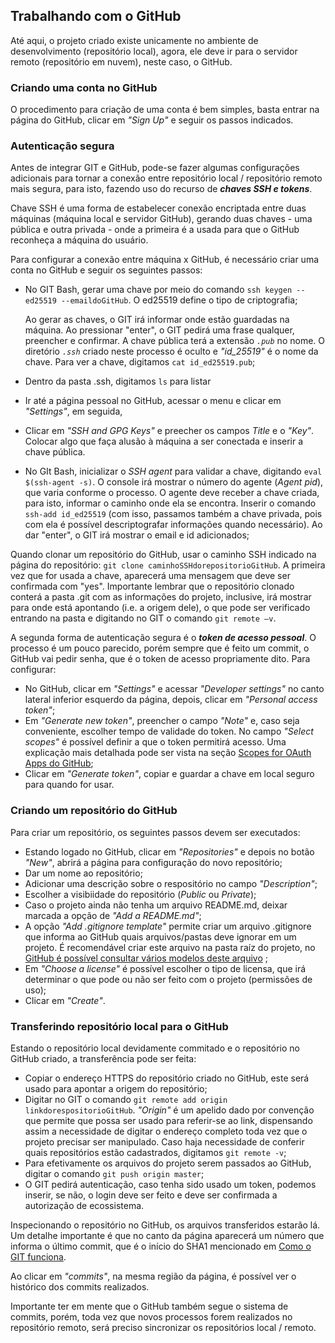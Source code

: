 ## Trabalhando com o GitHub

Até aqui, o projeto criado existe unicamente no ambiente de desenvolvimento (repositório local), agora, ele deve ir para o servidor remoto (repositório em nuvem), neste caso, o GitHub.

### Criando uma conta no GitHub

O procedimento para criação de uma conta é bem simples, basta entrar na página do GitHub, clicar em _"Sign Up"_ e seguir os passos indicados.

### Autenticação segura

Antes de integrar GIT e GitHub, pode-se fazer algumas configurações adicionais para tornar a conexão entre repositório local / repositório remoto mais segura, para isto, fazendo uso do recurso de _**chaves SSH e tokens**_.

Chave SSH é uma forma de estabelecer conexão encriptada entre duas máquinas (máquina local e servidor GitHub), gerando duas chaves - uma pública e outra privada - onde a primeira é a usada para que o GitHub reconheça a máquina do usuário.

Para configurar a conexão entre máquina x GitHub, é necessário criar uma conta no GitHub e seguir os seguintes passos:

 - No GIT Bash, gerar uma chave por meio do comando ``ssh keygen --ed25519 --emaildoGitHub``. O ed25519 define o tipo de criptografia;

    Ao gerar as chaves, o GIT irá informar onde estão guardadas na máquina. Ao pressionar "enter", o GIT pedirá uma frase qualquer, preencher e confirmar. A chave pública terá a extensão _``.pub``_ no nome. O diretório _``.ssh``_ criado neste processo é oculto e _"id_25519"_ é o nome da chave. Para ver a chave, digitamos ``cat id_ed25519.pub``;

 - Dentro da pasta .ssh, digitamos ``ls`` para listar 

 - Ir até a página pessoal no GitHub, acessar o menu e clicar em _"Settings"_, em seguida, 
 - Clicar em _"SSH and GPG Keys"_ e preecher os campos _Title_ e o _"Key"_. Colocar algo que faça alusão à máquina a ser conectada e inserir a chave pública.
 - No GIt Bash, inicializar o _SSH agent_ para validar a chave, digitando ``eval $(ssh-agent -s)``. O console irá mostrar o número do agente (_Agent pid_), que varia conforme o processo. O agente deve receber a chave criada, para isto, informar o caminho onde ela se encontra. Inserir o comando ``ssh-add id_ed25519`` (com isso, passamos também a chave privada, pois com ela é possível descriptografar informações quando necessário). Ao dar "enter", o GIT irá mostrar o email e id adicionados;
 

Quando clonar um repositório do GitHub, usar o caminho SSH indicado na página do repositório: ``git clone caminhoSSHdorepositorioGitHub``.
A primeira vez que for usada a chave, aparecerá uma mensagem que deve ser confirmada com "yes". Importante lembrar que  o repositório clonado conterá a pasta .git com as informações do projeto, inclusive, irá mostrar para onde está apontando (i.e. a origem dele), o que pode ser verificado entrando na pasta e digitando no GIT o comando ``git remote –v``. 


A segunda forma de autenticação segura é o _**token de acesso pessoal**_. O processo é um pouco parecido, porém sempre que é feito um commit, o GitHub vai pedir senha, que é o token de acesso propriamente dito. Para configurar:
 - No GitHub, clicar em _"Settings"_ e acessar _"Developer settings"_ no canto lateral inferior esquerdo da página, depois, clicar em _"Personal access token"_;
 - Em _"Generate new token"_, preencher o campo _"Note"_ e, caso seja conveniente, escolher tempo de validade do token. No campo _"Select scopes"_ é possível definir a que o token permitirá acesso. Uma explicação mais detalhada pode ser vista na seção [Scopes for OAuth Apps do GitHub](https://docs.github.com/pt/apps/oauth-apps/building-oauth-apps/scopes-for-oauth-apps);
 - Clicar em _"Generate token"_, copiar e guardar a chave em local seguro para quando for usar.

### Criando um repositório do GitHub

Para criar um repositório, os seguintes passos devem ser executados:

 - Estando logado no GitHub, clicar em _"Repositories"_ e depois no botão _"New"_, abrirá a página para configuração do novo repositório;
 - Dar um nome ao repositório;
 - Adicionar uma descrição sobre o respositório no campo _"Description"_;
 - Escolher a visibiidade do repositório (_Public_ ou _Private_);
 - Caso o projeto ainda não tenha um arquivo README.md, deixar marcada a opção de _"Add a README.md"_;
 - A opção _"Add .gitignore template"_ permite criar um arquivo .gitignore que informa ao GitHub quais arquivos/pastas deve ignorar em um projeto. É recomendável criar este arquivo na pasta raíz do projeto, no [GitHub é possível consultar vários modelos deste arquivo](https://github.com/github/gitignore) ;
 - Em _"Choose a license"_ é possível escolher o tipo de licensa, que irá determinar o que pode ou não ser feito com o projeto (permissões de uso);
 - Clicar em _"Create"_.

### Transferindo repositório local para o GitHub

Estando o repositório local devidamente commitado e o repositório no GitHub criado, a transferência pode ser feita:

 - Copiar o endereço HTTPS do repositório criado no GitHub, este será usado para apontar a origem do repositório;
 - Digitar no GIT o comando ``git remote add origin linkdorespositorioGitHub``. _"Origin"_ é um apelido dado por convenção que permite que possa ser usado para referir-se ao link, dispensando assim a necessidade de digitar o endereço completo toda vez que o projeto precisar ser manipulado. Caso haja necessidade de conferir quais repositórios estão cadastrados, digitamos ``git remote -v``;
 - Para efetivamente os arquivos do projeto serem passados ao GitHub, digitar o comando ``git push origin master``;
 - O GIT pedirá autenticação, caso tenha sido usado um token, podemos inserir, se não, o login deve ser feito e deve ser confirmada a autorização de ecossistema.

Inspecionando o repositório no GitHub, os arquivos transferidos estarão lá. Um detalhe importante é que no canto da página aparecerá um número que informa o último commit, que é o início do SHA1 mencionado em [Como o GIT funciona](./como-git-funciona.md).

Ao clicar em _"commits"_, na mesma região da página, é possível ver o histórico dos commits realizados.

Importante ter em mente que o GitHub também segue o sistema de commits, porém, toda vez que novos processos forem realizados no repositório remoto, será preciso sincronizar os repositórios local / remoto.








